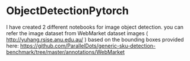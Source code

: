 # ObjectDetectionPytorch

I have created 2 different notebooks for image object detection.
you can refer the image dataset from WebMarket dataset images ( http://yuhang.rsise.anu.edu.au/ ) based on the bounding boxes provided here: https://github.com/ParallelDots/generic-sku-detection-benchmark/tree/master/annotations/WebMarket
